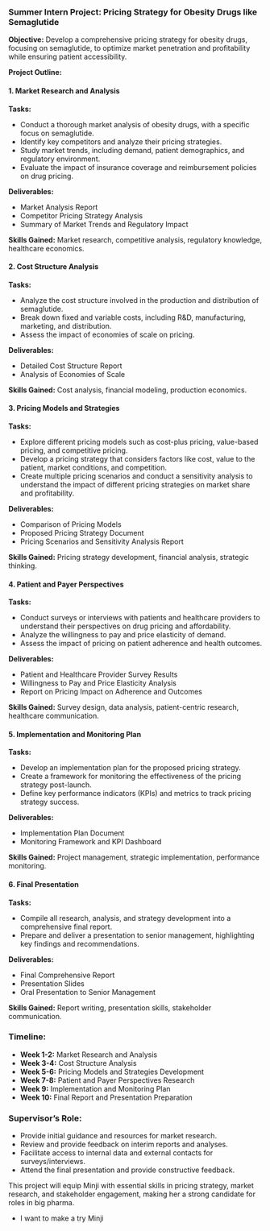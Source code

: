### Summer Intern Project: Pricing Strategy for Obesity Drugs like Semaglutide

**Objective:** Develop a comprehensive pricing strategy for obesity drugs, focusing on semaglutide, to optimize market penetration and profitability while ensuring patient accessibility.

**Project Outline:**

#### 1. Market Research and Analysis
**Tasks:**
- Conduct a thorough market analysis of obesity drugs, with a specific focus on semaglutide.
- Identify key competitors and analyze their pricing strategies.
- Study market trends, including demand, patient demographics, and regulatory environment.
- Evaluate the impact of insurance coverage and reimbursement policies on drug pricing.

**Deliverables:**
- Market Analysis Report
- Competitor Pricing Strategy Analysis
- Summary of Market Trends and Regulatory Impact

**Skills Gained:** Market research, competitive analysis, regulatory knowledge, healthcare economics.

#### 2. Cost Structure Analysis
**Tasks:**
- Analyze the cost structure involved in the production and distribution of semaglutide.
- Break down fixed and variable costs, including R&D, manufacturing, marketing, and distribution.
- Assess the impact of economies of scale on pricing.

**Deliverables:**
- Detailed Cost Structure Report
- Analysis of Economies of Scale

**Skills Gained:** Cost analysis, financial modeling, production economics.

#### 3. Pricing Models and Strategies
**Tasks:**
- Explore different pricing models such as cost-plus pricing, value-based pricing, and competitive pricing.
- Develop a pricing strategy that considers factors like cost, value to the patient, market conditions, and competition.
- Create multiple pricing scenarios and conduct a sensitivity analysis to understand the impact of different pricing strategies on market share and profitability.

**Deliverables:**
- Comparison of Pricing Models
- Proposed Pricing Strategy Document
- Pricing Scenarios and Sensitivity Analysis Report

**Skills Gained:** Pricing strategy development, financial analysis, strategic thinking.

#### 4. Patient and Payer Perspectives
**Tasks:**
- Conduct surveys or interviews with patients and healthcare providers to understand their perspectives on drug pricing and affordability.
- Analyze the willingness to pay and price elasticity of demand.
- Assess the impact of pricing on patient adherence and health outcomes.

**Deliverables:**
- Patient and Healthcare Provider Survey Results
- Willingness to Pay and Price Elasticity Analysis
- Report on Pricing Impact on Adherence and Outcomes

**Skills Gained:** Survey design, data analysis, patient-centric research, healthcare communication.

#### 5. Implementation and Monitoring Plan
**Tasks:**
- Develop an implementation plan for the proposed pricing strategy.
- Create a framework for monitoring the effectiveness of the pricing strategy post-launch.
- Define key performance indicators (KPIs) and metrics to track pricing strategy success.

**Deliverables:**
- Implementation Plan Document
- Monitoring Framework and KPI Dashboard

**Skills Gained:** Project management, strategic implementation, performance monitoring.

#### 6. Final Presentation
**Tasks:**
- Compile all research, analysis, and strategy development into a comprehensive final report.
- Prepare and deliver a presentation to senior management, highlighting key findings and recommendations.

**Deliverables:**
- Final Comprehensive Report
- Presentation Slides
- Oral Presentation to Senior Management

**Skills Gained:** Report writing, presentation skills, stakeholder communication.

### Timeline:
- **Week 1-2:** Market Research and Analysis
- **Week 3-4:** Cost Structure Analysis
- **Week 5-6:** Pricing Models and Strategies Development
- **Week 7-8:** Patient and Payer Perspectives Research
- **Week 9:** Implementation and Monitoring Plan
- **Week 10:** Final Report and Presentation Preparation

### Supervisor’s Role:
- Provide initial guidance and resources for market research.
- Review and provide feedback on interim reports and analyses.
- Facilitate access to internal data and external contacts for surveys/interviews.
- Attend the final presentation and provide constructive feedback.

This project will equip Minji with essential skills in pricing strategy, market research, and stakeholder engagement, making her a strong candidate for roles in big pharma.
- I want to make a try Minji
